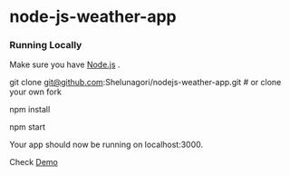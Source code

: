 # **node-js-weather-app**

### **Running Locally**

Make sure you have [Node.js](https://nodejs.org "Node.js") 
.

git clone git@github.com:Shelunagori/nodejs-weather-app.git # or clone your own fork

npm install

npm start

Your app should now be running on localhost:3000.


Check [Demo](https://shailendra-node-weather-app.herokuapp.com/ "Demo")
